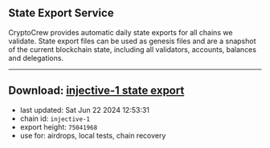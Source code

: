 ## State Export Service
CryptoCrew provides automatic daily state exports for all chains we validate. State export files can be used as genesis files and are a snapshot of the current blockchain state, including all validators, accounts, balances and delegations.

---
**Download: [injective-1 state export](https://dl-eu2.ccvalidators.com/SERVICE/injective/injective-1_export_75041968.json)**
---

- last updated: Sat Jun 22 2024 12:53:31
- chain id: `injective-1`
- export height: `75041968`
- use for: airdrops, local tests, chain recovery
